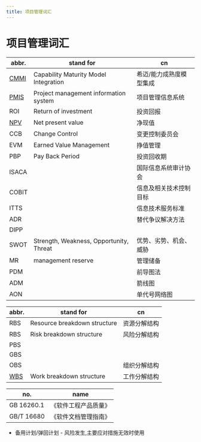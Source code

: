 ```yaml
---
title: 项目管理词汇
---
```


# 项目管理词汇

| abbr.  | stand for                               | cn                      |
| ------ | --------------------------------------- | ----------------------- |
| [CMMI] | Capability Maturity Model Integration   | 希迈/能力成熟度模型集成 |
| [PMIS] | Project management information system   | 项目管理信息系统        |
| ROI    | Return of investment                    | 投资回报                |
| [NPV]  | Net present value                       | 净现值                  |
| CCB    | Change Control                          | 变更控制委员会          |
| EVM    | Earned Value Management                 | 挣值管理                |
| PBP    | Pay Back Period                         | 投资回收期              |
| ISACA  |                                         | 国际信息系统审计协会    |
| COBIT  |                                         | 信息及相关技术控制目标  |
| ITTS   |                                         | 信息技术服务标准        |
| ADR    |                                         | 替代争议解决方法        |
| DIPP   |
| SWOT   | Strength, Weakness, Opportunity, Threat | 优势、劣势、机会、威胁  |
| MR     | management reserve                      | 管理储备                |
| PDM    |                                         | 前导图法                |
| ADM    |                                         | 箭线图                  |
| AON    |                                         | 单代号网络图            |

[cmmi]: https://en.wikipedia.org/wiki/Capability_Maturity_Model_Integration
[pmis]: https://en.wikipedia.org/wiki/Project_management_information_system
[wbs]: https://en.wikipedia.org/wiki/Work_breakdown_structure
[npv]: https://en.wikipedia.org/wiki/Net_present_value

| abbr. | stand for                    | cn           |
| ----- | ---------------------------- | ------------ |
| RBS   | Resource breakdown structure | 资源分解结构 |
| RBS   | Risk breakdown structure     | 风险分解结构 |
| PBS   |
| GBS   |
| OBS   |                              | 组织分解结构 |
| [WBS] | Work breakdown structure     | 工作分解结构 |

| no.        | name                 |
| ---------- | -------------------- |
| GB 16260.1 | 《软件工程产品质量》 |
| GB/T 16680 | 《软件文档管理指南》 |

- 备用计划/弹回计划 - 风险发生,主要应对措施无效时使用
